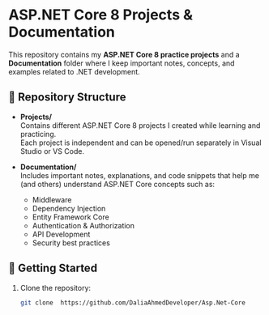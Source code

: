 # ASP.NET Core 8 Projects & Documentation

This repository contains my **ASP.NET Core 8 practice projects** and a **Documentation** folder where I keep important notes, concepts, and examples related to .NET development.

## 📂 Repository Structure

- **Projects/**  
  Contains different ASP.NET Core 8 projects I created while learning and practicing.  
  Each project is independent and can be opened/run separately in Visual Studio or VS Code.

- **Documentation/**  
  Includes important notes, explanations, and code snippets that help me (and others) understand ASP.NET Core concepts such as:
  - Middleware
  - Dependency Injection
  - Entity Framework Core
  - Authentication & Authorization
  - API Development
  - Security best practices

## 🚀 Getting Started

1. Clone the repository:
   ```bash
   git clone  https://github.com/DaliaAhmedDeveloper/Asp.Net-Core
